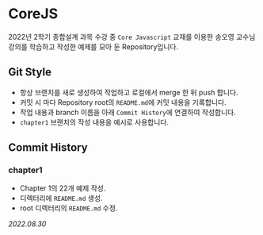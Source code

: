 # CoreJS

2022년 2학기 종합설계 과목 수강 중 `Core Javascript` 교재를 이용한 송오영 교수님 강의를 학습하고 작성한 예제를 모아 둔 Repository입니다.


## Git Style

- 항상 브랜치를 새로 생성하여 작업하고 로컬에서 merge 한 뒤 push 합니다.
- 커밋 시 마다 Repository root의 `README.md`에 커밋 내용을 기록합니다.
- 작업 내용과 branch 이름을 아래 `Commit History`에 연결하여 작성합니다.
- `chapter1` 브랜치의 작성 내용을 예시로 사용합니다.



## Commit History
### chapter1 

- Chapter 1의 22개 예제 작성.
- 디렉터리에 `README.md` 생성.
- root 디렉터리의 `README.md` 수정.

_2022.08.30_
